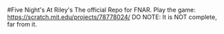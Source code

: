 #Five Night's At Riley's
The official Repo for FNAR. 
Play the game: https://scratch.mit.edu/projects/78778024/ 
DO NOTE: It is NOT complete, far from it.
